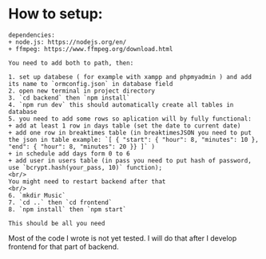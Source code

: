 # How to setup:
	dependencies:  
	+ node.js: https://nodejs.org/en/  
	+ ffmpeg: https://www.ffmpeg.org/download.html 
	
	You need to add both to path, then:

	1. set up databese ( for example with xampp and phpmyadmin ) and add its name to `ormconfig.json` in database field  
	2. open new terminal in project directory  
	3. `cd backend` then `npm install`  
	4. `npm run dev` this should automatically create all tables in database  
	5. you need to add some rows so aplication will by fully functional:  
	+ add at least 1 row in days table (set the date to current date)
	+ add one row in breaktimes table (in breaktimesJSON you need to put the json in table example: `[ { "start": { "hour": 8, "minutes": 10 }, "end": { "hour": 8, "minutes": 20 }} ]` )
	+ in schedule add days form 0 to 6
	+ add user in users table (in pass you need to put hash of password, use `bcrypt.hash(your_pass, 10)` function);  
	<br/>
	You might need to restart backend after that  
	<br/>
	6. `mkdir Music`  
	7. `cd ..` then `cd frontend`  
	8. `npm install` then `npm start`  
	
	This should be all you need

Most of the code I wrote is not yet tested. I will do that after I develop frontend for that part of backend.